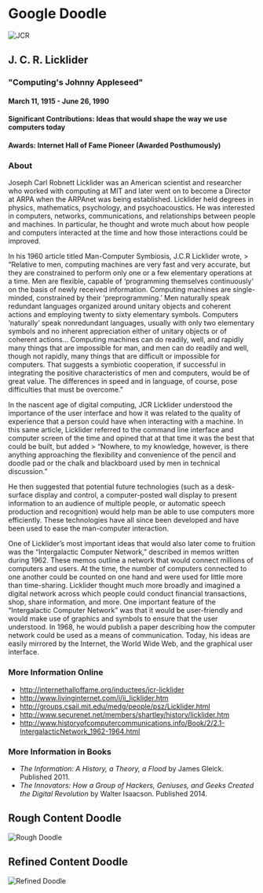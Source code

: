# Google Doodle

![JCR](https://upload.wikimedia.org/wikipedia/commons/6/66/J._C._R._Licklider.jpg)

## J. C. R. Licklider
### "Computing's Johnny Appleseed"
#### March 11, 1915 - June 26, 1990
#### Significant Contributions: Ideas that would shape the way we use computers today
#### Awards: Internet Hall of Fame Pioneer (Awarded Posthumously)

### About 
Joseph Carl Robnett Licklider was an American scientist and researcher who worked with computing at MIT and later went on to become a Director at ARPA when the ARPAnet was being established. Licklider held degrees in physics, mathematics, psychology, and psychoacoustics. He was interested in computers, networks, communications, and relationships between people and machines. In particular, he thought and wrote much about how people and computers interacted at the time and how those interactions could be improved.

In his 1960 article titled Man-Computer Symbiosis, J.C.R Licklider wrote, > “Relative to men, computing machines are very fast and very accurate, but they are constrained to perform only one or a few elementary operations at a time. Men are flexible, capable of ‘programming themselves continuously’ on the basis of newly received information. Computing machines are single-minded, constrained by their ‘preprogramming.’ Men naturally speak redundant languages organized around unitary objects and coherent actions and employing twenty to sixty elementary symbols. Computers ‘naturally’ speak nonredundant languages, usually with only two elementary symbols and no inherent appreciation either of unitary objects or of coherent actions… Computing machines can do readily, well, and rapidly many things that are impossible for man, and men can do readily and well, though not rapidly, many things that are difficult or impossible for computers. That suggests a symbiotic cooperation, if successful in integrating the positive characteristics of men and computers, would be of great value. The differences in speed and in language, of course, pose difficulties that must be overcome.”

In the nascent age of digital computing, JCR Licklider understood the importance of the user interface and how it was related to the quality of experience that a person could have when interacting with a machine. In this same article, Licklider referred to the command line interface and computer screen of the time and opined that at that time it was the best that could be built, but added > “Nowhere, to my knowledge, however, is there anything approaching the flexibility and convenience of the pencil and doodle pad or the chalk and blackboard used by men in technical discussion.”  

He then suggested that potential future technologies (such as a desk-surface display and control, a computer-posted wall display to present information to an audience of multiple people, or automatic speech production and recognition) would help man be able to use computers more efficiently. These technologies have all since been developed and have been used to ease the man-computer interaction.

One of Licklider’s most important ideas that would also later come to fruition was the “Intergalactic Computer Network,” described in memos written during 1962. These memos outline a network that would connect millions of computers and users. At the time, the number of computers connected to one another could be counted on one hand and were used for little more than time-sharing. Licklider thought much more broadly and imagined a digital network across which people could conduct financial transactions, shop, share information, and more. One important feature of the “Intergalactic Computer Network” was that it would be user-friendly and would make use of graphics and symbols to ensure that the user understood. In 1968, he would publish a paper describing how the computer network could be used as a means of communication. Today, his ideas are easily mirrored by the Internet, the World Wide Web, and the graphical user interface. 

### More Information Online
* http://internethalloffame.org/inductees/jcr-licklider
* http://www.livinginternet.com/i/ii_licklider.htm
* http://groups.csail.mit.edu/medg/people/psz/Licklider.html
* http://www.securenet.net/members/shartley/history/licklider.htm
* http://www.historyofcomputercommunications.info/Book/2/2.1-IntergalacticNetwork_1962-1964.html

### More Information in Books
* _The Information: A History, a Theory, a Flood_ by James Gleick. Published 2011.
* _The Innovators: How a Group of Hackers, Geniuses, and Geeks Created the Digital Revolution_ by Walter Isaacson. Published 2014.

## Rough Content Doodle
![Rough Doodle](http://i.imgur.com/Aun3VQL.png)

## Refined Content Doodle
![Refined Doodle](http://i.imgur.com/c0rxhHX.png)
